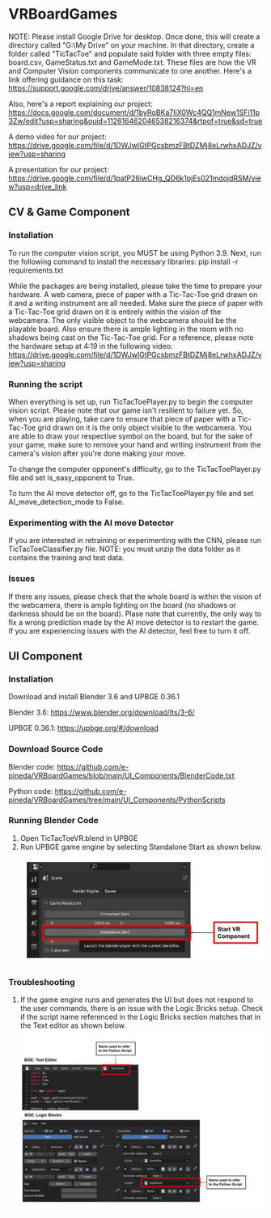# VRBoardGames

NOTE: Please install Google Drive for desktop. Once done, this will create a directory called "G:\My Drive\" on your machine. In that directory, create a folder called "TicTacToe" and populate said folder with three empty files: board.csv, GameStatus.txt and GameMode.txt. These files are how the VR and Computer Vision components communicate to one another. 
Here's a link offering guidance on this task: https://support.google.com/drive/answer/10838124?hl=en


Also, here's a report explaining our project: https://docs.google.com/document/d/1byRqBKa7IiX0Wc4QQ1mNew1SFi11p3Zw/edit?usp=sharing&ouid=112616462046538216374&rtpof=true&sd=true


A demo video for our project: https://drive.google.com/file/d/1DWJwIGtPGcsbmzFBtDZMj8eLrwhxADJZ/view?usp=sharing


A presentation for our project: https://drive.google.com/file/d/1patP26iwCHg_QD6k1pjEs021mdojdRSM/view?usp=drive_link



## CV & Game Component
### Installation
To run the computer vision script, you MUST be using Python 3.9. Next, run the following command to install the necessary libraries:
    pip install -r requirements.txt


While the packages are being installed, please take the time to prepare your hardware. A web camera, piece of paper with a Tic-Tac-Toe grid drawn on it and a writing instrument are all needed. 
Make sure the piece of paper with a Tic-Tac-Toe grid drawn on it is entirely within the vision of the webcamera. The only visible object to the webcamera should be the playable board.
Also ensure there is ample lighting in the room with no shadows being cast on the Tic-Tac-Toe grid. For a reference, please note the hardware setup at 4:19 in the following video: https://drive.google.com/file/d/1DWJwIGtPGcsbmzFBtDZMj8eLrwhxADJZ/view?usp=sharing

### Running the script
When everything is set up, run TicTacToePlayer.py to begin the computer vision script. Please note that our game isn't resilient to failure yet. So, when you are playing, take care to ensure that piece of paper with a Tic-Tac-Toe grid drawn on it is the only object visible to the webcamera. You are able to draw your respective symbol on the board, but for the sake of your game, make sure to remove your hand and writing instrument from the camera's vision after you're done making your move.


To change the computer opponent's difficulty, go to the TicTacToePlayer.py file and set is_easy_opponent to True.


To turn the AI move detector off, go to the TicTacToePlayer.py file and set AI_move_detection_mode to False.

### Experimenting with the AI move Detector
If you are interested in retraining or experimenting with the CNN, please run TicTacToeClassifier.py file. NOTE: you must unzip the data folder as it contains the training and test data.

### Issues
If there any issues, please check that the whole board is within the vision of the webcamera, there is ample lighting on the board (no shadows or darkness should be on the board). 
Plase note that currently, the only way to fix a wrong prediction made by the AI move detector is to restart the game. If you are experiencing issues with the AI detector, feel free to turn it off.


## UI Component

### Installation

Download and install Blender 3.6 and UPBGE 0.36.1

Blender 3.6: https://www.blender.org/download/lts/3-6/

UPBGE 0.36.1: https://upbge.org/#/download

### Download Source Code

Blender code: https://github.com/e-pineda/VRBoardGames/blob/main/UI_Components/BlenderCode.txt

Python code: https://github.com/e-pineda/VRBoardGames/tree/main/UI_Components/PythonScripts

### Running Blender Code

1. Open TicTacToeVR.blend in UPBGE
2. Run UPBGE game engine by selecting Standalone Start as shown below.
![Start Gaming Engine](images/StartUPBGE.jpg "Start Gaming Engine")

### Troubleshooting

1. If the game engine runs and generates the UI but does not respond to the user commands, there is an issue with the Logic Bricks setup. Check if the script name referenced in the Logic Bricks section matches that in the Text editor as shown below.
![Troubleshoot](images/Troubleshoot.jpg)
